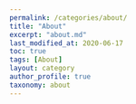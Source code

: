 ```yaml
---
permalink: /categories/about/
title: "About"
excerpt: "about.md"
last_modified_at: 2020-06-17
toc: true
tags: [About]
layout: category
author_profile: true
taxonomy: about
---
```

